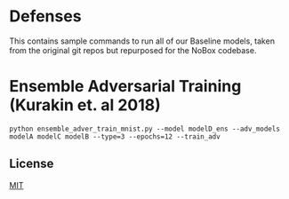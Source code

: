 # Defenses

This contains sample commands to run all of our Baseline models, taken from the
original git repos but repurposed for the NoBox codebase.


# Ensemble Adversarial Training (Kurakin et. al 2018)
```
python ensemble_adver_train_mnist.py --model modelD_ens --adv_models modelA modelC modelB --type=3 --epochs=12 --train_adv
```



## License
[MIT](https://choosealicense.com/licenses/mit/)


